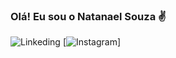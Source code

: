 ### Olá! Eu sou o Natanael Souza ✌️

![Linkeding](https://img.shields.io/badge/LinkedIn-0077B5?style=for-the-badge&logo=linkedin&logoColor=white)
[![Instagram](https://img.shields.io/badge/Instagram-E4405F?style=for-the-badge&logo=instagram&logoColor=white)]
